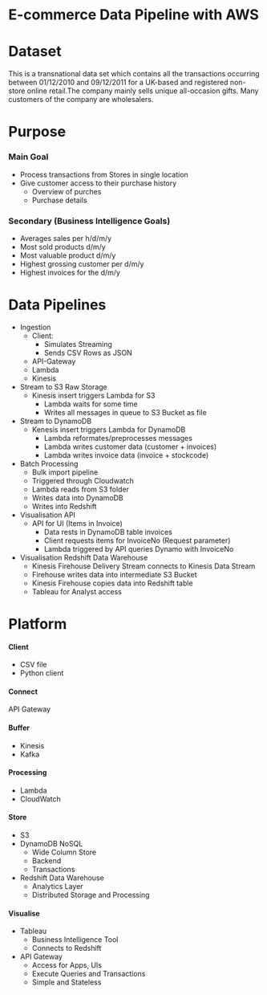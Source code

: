 # E-commerce Data Pipeline with AWS

# Dataset
This is a transnational data set which contains all the transactions occurring between 01/12/2010 and 09/12/2011 for a UK-based and registered non-store online retail.The company mainly sells unique all-occasion gifts. Many customers of the company are wholesalers.

# Purpose
### Main Goal
- Process transactions from Stores in single location
- Give customer access to their purchase history
    - Overview of purches
    - Purchase details

### Secondary (Business Intelligence Goals)
- Averages sales per h/d/m/y
- Most sold products d/m/y
- Most valuable product d/m/y
- Highest grossing customer per d/m/y
- Highest invoices for the d/m/y

# Data Pipelines
- Ingestion
    - Client:
        - Simulates Streaming
        - Sends CSV Rows as JSON
    - API-Gateway
    - Lambda
    - Kinesis
- Stream to S3 Raw Storage
    - Kinesis insert triggers Lambda for S3
        - Lambda waits for some time
        - Writes all messages in queue to S3 Bucket as file
- Stream to DynamoDB
    - Kenesis insert triggers Lambda for DynamoDB
        - Lambda reformates/preprocesses messages
        - Lambda writes customer data (customer + invoices)
        - Lambda writes invoice data (invoice + stockcode)
- Batch Processing
    - Bulk import pipeline
    - Triggered through Cloudwatch
    - Lambda reads from S3 folder
    - Writes data into DynamoDB
    - Writes into Redshift
- Visualisation API
    - API for UI (Items in Invoice)
        - Data rests in DynamoDB table invoices
        - Client requests items for InvoiceNo (Request parameter)
        - Lambda triggered by API queries Dynamo with InvoiceNo
- Visualisation Redshift Data Warehouse
    - Kinesis Firehouse Delivery Stream connects to Kinesis Data Stream
    - Firehouse writes data into intermediate S3 Bucket
    - Kinesis Firehouse copies data into Redshift table
    - Tableau for Analyst access

# Platform
#### Client
- CSV file
- Python client

#### Connect
API Gateway

#### Buffer
- Kinesis
- Kafka

#### Processing
- Lambda
- CloudWatch

#### Store
- S3
- DynamoDB NoSQL
    - Wide Column Store
    - Backend
    - Transactions
- Redshift Data Warehouse
    - Analytics Layer
    - Distributed Storage and Processing

#### Visualise
- Tableau
    - Business Intelligence Tool
    - Connects to Redshift
- API Gateway
    - Access for Apps, UIs
    - Execute Queries and Transactions
    - Simple and Stateless
